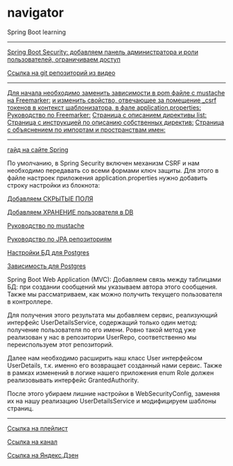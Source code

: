 
# navigator
Spring Boot learning


---

[Spring Boot Security: добавляем панель администратора и роли пользователей, ограничиваем доступ](https://youtu.be/6dteOGWy4uk)

[Ссылка на git репозиторий из видео](https://github.com/drucoder/sweater/tree/Freemarker)


---

[Для начала необходимо заменить зависимости в pom файле с mustache на Freemarker:](https://gist.github.com/drucoder/e301ed54f19628e3456b85977b0afac1)
[и изменить свойство, отвечающее за помещение _csrf токенов в контекст шаблонизатора,  в фале application.properties:](https://gist.github.com/drucoder/ff6a4179f1982f48cdfa6c48d3be6289)
[Руководство по Freemarker:](https://freemarker.apache.org/docs/dgui.html)
[Страница с описанием директивы list:](https://freemarker.apache.org/docs/ref_directive_list.html)
[Страница с инструкцией по описанию собственных директив:](https://freemarker.apache.org/docs/dgui_misc_userdefdir.html)
[Страница с объяснением по импортам и пространствам имен:](https://freemarker.apache.org/docs/dgui_misc_namespace.html)



---


[гайд на сайте Spring](https://spring.io/guides/gs/securing-web/)

По умолчанию, в Spring Security включен механизм CSRF и нам необходимо передавать со всеми формами ключ защиты. Для этого в файле настроек приложения application.properties нужно добавить строку настройки из блокнота:

[Добавляем СКРЫТЫЕ ПОЛЯ](https://youtu.be/WDlifgLS8iQ&t=4m59s)

[Добавляем ХРАНЕНИЕ пользователя в DB](https://youtu.be/WDlifgLS8iQ&t=6m50s)

[Руководство по mustache](http://mustache.github.io/mustache.5.html)

[Руководство по JPA репозиториям](https://docs.spring.io/spring-data/jpa/docs/1.5.0.RELEASE/reference/html/jpa.repositories.html#jpa.query-methods.query-creation)

[Настройки БД для Postgres](https://gist.github.com/drucoder/540185d50117491e094991d8a95c772d)

[Зависимость для Postgres](https://gist.github.com/drucoder/17424174aa6c6ae3338632bcedcac859)


Spring Boot Web Application (MVC): Добавляем связь между таблицами БД: при создании сообщений мы указываем автора этого сообщения. Также мы рассматриваем, как можно получить текущего пользователя в контроллере.

Для получения этого результата мы добавляем сервис, реализующий интерфейс UserDetailsService, содержащий только один метод: получение пользователя по его имени. Ровно такой метод уже реализован у нас в репозитории UserRepo, соответственно мы переиспользуем этот репозиторий.

Далее нам необходимо расширить наш класс User интерфейсом UserDetails, т.к. именно его возвращает созданный нами сервис. Также в рамках изменений в логике нашего приложения enum Role должен реализовывать интерфейс GrantedAuthority.

После этого убираем лишние настройки в WebSecurityConfig, заменяя их на нашу реализацию UserDetailsService и модифицируем шаблоны страниц.


---

[Ссылка на плейлист](https://www.youtube.com/watch?v=YCNiWmbnEQ8&list=PLU2ftbIeotGpAYRP9Iv2KLIwK36-o_qYk)

[Ссылка на канал](https://www.youtube.com/channel/UC1g3kT0ZcSXt4_ZyJOshKJQ)

[Ссылка на Яндекс.Дзен](https://zen.yandex.ru/id/5ac20956168a91ffeae449c5)


